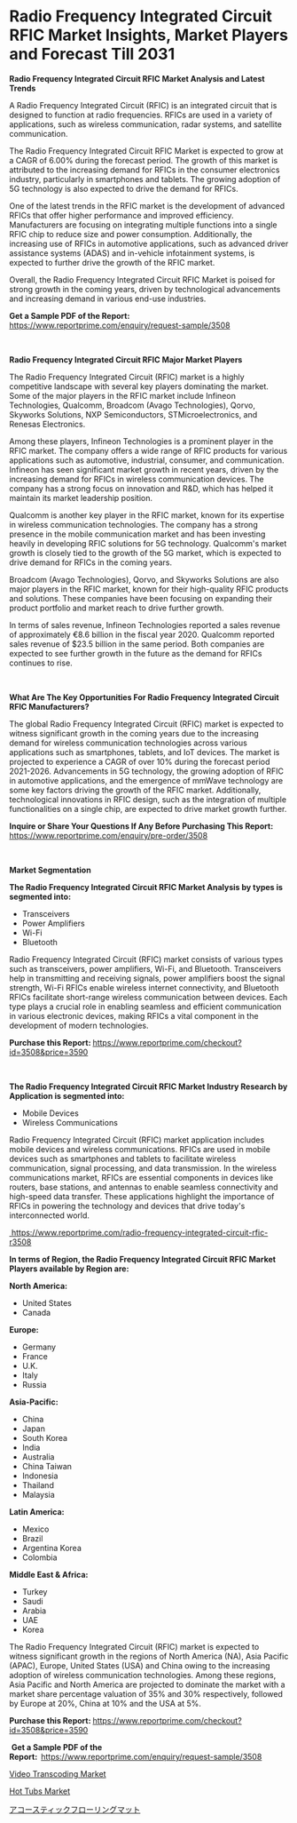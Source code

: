 <p><h1>Radio Frequency Integrated Circuit RFIC Market Insights, Market Players and Forecast Till 2031</h1></p><p><strong>Radio Frequency Integrated Circuit RFIC Market Analysis and Latest Trends</strong></p>
<p><p>A Radio Frequency Integrated Circuit (RFIC) is an integrated circuit that is designed to function at radio frequencies. RFICs are used in a variety of applications, such as wireless communication, radar systems, and satellite communication.</p><p>The Radio Frequency Integrated Circuit RFIC Market is expected to grow at a CAGR of 6.00% during the forecast period. The growth of this market is attributed to the increasing demand for RFICs in the consumer electronics industry, particularly in smartphones and tablets. The growing adoption of 5G technology is also expected to drive the demand for RFICs.</p><p>One of the latest trends in the RFIC market is the development of advanced RFICs that offer higher performance and improved efficiency. Manufacturers are focusing on integrating multiple functions into a single RFIC chip to reduce size and power consumption. Additionally, the increasing use of RFICs in automotive applications, such as advanced driver assistance systems (ADAS) and in-vehicle infotainment systems, is expected to further drive the growth of the RFIC market.</p><p>Overall, the Radio Frequency Integrated Circuit RFIC Market is poised for strong growth in the coming years, driven by technological advancements and increasing demand in various end-use industries.</p></p>
<p><strong>Get a Sample PDF of the Report:&nbsp;</strong> <a href="https://www.reportprime.com/enquiry/request-sample/3508">https://www.reportprime.com/enquiry/request-sample/3508</a></p>
<p>&nbsp;</p>
<p><strong>Radio Frequency Integrated Circuit RFIC Major Market Players</strong></p>
<p><p>The Radio Frequency Integrated Circuit (RFIC) market is a highly competitive landscape with several key players dominating the market. Some of the major players in the RFIC market include Infineon Technologies, Qualcomm, Broadcom (Avago Technologies), Qorvo, Skyworks Solutions, NXP Semiconductors, STMicroelectronics, and Renesas Electronics. </p><p>Among these players, Infineon Technologies is a prominent player in the RFIC market. The company offers a wide range of RFIC products for various applications such as automotive, industrial, consumer, and communication. Infineon has seen significant market growth in recent years, driven by the increasing demand for RFICs in wireless communication devices. The company has a strong focus on innovation and R&D, which has helped it maintain its market leadership position. </p><p>Qualcomm is another key player in the RFIC market, known for its expertise in wireless communication technologies. The company has a strong presence in the mobile communication market and has been investing heavily in developing RFIC solutions for 5G technology. Qualcomm's market growth is closely tied to the growth of the 5G market, which is expected to drive demand for RFICs in the coming years. </p><p>Broadcom (Avago Technologies), Qorvo, and Skyworks Solutions are also major players in the RFIC market, known for their high-quality RFIC products and solutions. These companies have been focusing on expanding their product portfolio and market reach to drive further growth. </p><p>In terms of sales revenue, Infineon Technologies reported a sales revenue of approximately €8.6 billion in the fiscal year 2020. Qualcomm reported sales revenue of $23.5 billion in the same period. Both companies are expected to see further growth in the future as the demand for RFICs continues to rise.</p></p>
<p>&nbsp;</p>
<p><strong>What Are The Key Opportunities For Radio Frequency Integrated Circuit RFIC Manufacturers?</strong></p>
<p><p>The global Radio Frequency Integrated Circuit (RFIC) market is expected to witness significant growth in the coming years due to the increasing demand for wireless communication technologies across various applications such as smartphones, tablets, and IoT devices. The market is projected to experience a CAGR of over 10% during the forecast period 2021-2026. Advancements in 5G technology, the growing adoption of RFIC in automotive applications, and the emergence of mmWave technology are some key factors driving the growth of the RFIC market. Additionally, technological innovations in RFIC design, such as the integration of multiple functionalities on a single chip, are expected to drive market growth further.</p></p>
<p><strong>Inquire or Share Your Questions If Any Before Purchasing This Report:</strong> <a href="https://www.reportprime.com/enquiry/pre-order/3508">https://www.reportprime.com/enquiry/pre-order/3508</a></p>
<p>&nbsp;</p>
<p><strong>Market Segmentation</strong></p>
<p><strong>The Radio Frequency Integrated Circuit RFIC Market Analysis by types is segmented into:</strong></p>
<p><ul><li>Transceivers</li><li>Power Amplifiers</li><li>Wi-Fi</li><li>Bluetooth</li></ul></p>
<p><p>Radio Frequency Integrated Circuit (RFIC) market consists of various types such as transceivers, power amplifiers, Wi-Fi, and Bluetooth. Transceivers help in transmitting and receiving signals, power amplifiers boost the signal strength, Wi-Fi RFICs enable wireless internet connectivity, and Bluetooth RFICs facilitate short-range wireless communication between devices. Each type plays a crucial role in enabling seamless and efficient communication in various electronic devices, making RFICs a vital component in the development of modern technologies.</p></p>
<p><strong>Purchase this Report:&nbsp;</strong><a href="https://www.reportprime.com/checkout?id=3508&price=3590">https://www.reportprime.com/checkout?id=3508&price=3590</a></p>
<p>&nbsp;</p>
<p><strong>The Radio Frequency Integrated Circuit RFIC Market Industry Research by Application is segmented into:</strong></p>
<p><ul><li>Mobile Devices</li><li>Wireless Communications</li></ul></p>
<p><p>Radio Frequency Integrated Circuit (RFIC) market application includes mobile devices and wireless communications. RFICs are used in mobile devices such as smartphones and tablets to facilitate wireless communication, signal processing, and data transmission. In the wireless communications market, RFICs are essential components in devices like routers, base stations, and antennas to enable seamless connectivity and high-speed data transfer. These applications highlight the importance of RFICs in powering the technology and devices that drive today's interconnected world.</p></p>
<p><a href="https://www.reportprime.com/radio-frequency-integrated-circuit-rfic-r3508">&nbsp;https://www.reportprime.com/radio-frequency-integrated-circuit-rfic-r3508</a></p>
<p><strong>In terms of Region, the Radio Frequency Integrated Circuit RFIC Market Players available by Region are:</strong></p>
<p>
    <p> <strong> North America: </strong>
        <ul>
            <li>United States</li>
            <li>Canada</li>
        </ul>
        </p> 
    <p> <strong> Europe: </strong>
        <ul>
            <li>Germany</li>
            <li>France</li>
            <li>U.K.</li>
            <li>Italy</li>
            <li>Russia</li>
        </ul>
        </p> 
    <p> <strong> Asia-Pacific: </strong>
        <ul>
            <li>China</li>
            <li>Japan</li>
            <li>South Korea</li>
            <li>India</li>
            <li>Australia</li>
            <li>China Taiwan</li>
            <li>Indonesia</li>
            <li>Thailand</li>
            <li>Malaysia</li>
        </ul>
        </p> 
    <p> <strong> Latin America: </strong>
        <ul>
            <li>Mexico</li>
            <li>Brazil</li>
            <li>Argentina Korea</li>
            <li>Colombia</li>
        </ul>
        </p> 
    <p> <strong> Middle East & Africa: </strong>
        <ul>
            <li>Turkey</li>
            <li>Saudi</li>
            <li>Arabia</li>
            <li>UAE</li>
            <li>Korea</li>
        </ul>
    </p>
    </p>
<p><p>The Radio Frequency Integrated Circuit (RFIC) market is expected to witness significant growth in the regions of North America (NA), Asia Pacific (APAC), Europe, United States (USA) and China owing to the increasing adoption of wireless communication technologies. Among these regions, Asia Pacific and North America are projected to dominate the market with a market share percentage valuation of 35% and 30% respectively, followed by Europe at 20%, China at 10% and the USA at 5%.</p></p>
<p><strong>Purchase this Report: </strong><a href="https://www.reportprime.com/checkout?id=3508&price=3590">https://www.reportprime.com/checkout?id=3508&price=3590</a></p>
<p>&nbsp;<strong>Get a Sample PDF of the Report:&nbsp;&nbsp;</strong><a href="https://www.reportprime.com/enquiry/request-sample/3508">https://www.reportprime.com/enquiry/request-sample/3508</a></p>
<p><strong></strong></p>
<p><p><a href="https://view.publitas.com/reportprime-1/video-transcoding-market-insight-market-trends-growth-forecasted-from-2024-to-2031/">Video Transcoding Market</a></p><p><a href="https://issuu.com/reportprime-2/docs/hot-tubs-market-size-2030.pptx">Hot Tubs Market</a></p><p><a href="https://github.com/KenyonJohns/Market-Research-Report-List-1/blob/main/490024273076.md">アコースティックフローリングマット</a></p></p>
